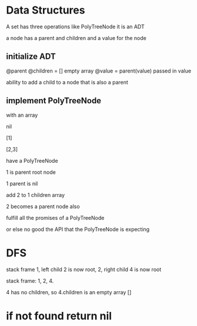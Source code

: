 # Data Structures

A set has three operations like PolyTreeNode it is an ADT

a node has a parent and children and a value for the node

## initialize ADT

@parent
@children = [] empty array
@value = parent(value) passed in value

ability to add a child to a node that is also a parent

## implement PolyTreeNode

with an array

nil

[1]

[2,3]

have a PolyTreeNode 

1 is parent root node

1 parent is nil

add 2 to 1 children array

2 becomes a parent node also

fulfill all the promises of a PolyTreeNode

or else no good the API that the PolyTreeNode is expecting

# DFS

stack frame 1, left child 2 is now root, 2, right child 4 is now root

stack frame: 1, 2, 4.

4 has no children, so 4.children is an empty array []

# if not found return nil


